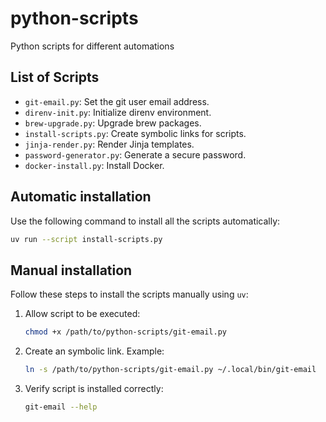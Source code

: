 # python-scripts

Python scripts for different automations

## List of Scripts

- `git-email.py`: Set the git user email address.
- `direnv-init.py`: Initialize direnv environment.
- `brew-upgrade.py`: Upgrade brew packages.
- `install-scripts.py`: Create symbolic links for scripts.
- `jinja-render.py`: Render Jinja templates.
- `password-generator.py`: Generate a secure password.
- `docker-install.py`: Install Docker.

## Automatic installation

Use the following command to install all the scripts automatically:

```bash
uv run --script install-scripts.py
```

## Manual installation

Follow these steps to install the scripts manually using `uv`:

1. Allow script to be executed:
    ```bash
    chmod +x /path/to/python-scripts/git-email.py
    ```
2. Create an symbolic link. Example:
    ```bash
    ln -s /path/to/python-scripts/git-email.py ~/.local/bin/git-email
    ```
3. Verify script is installed correctly:
    ```bash
    git-email --help
    ```
